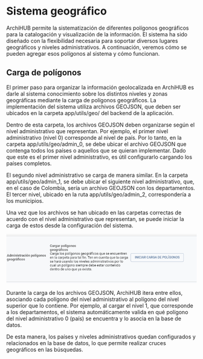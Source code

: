 # Sistema geográfico

ArchiHUB permite la sistematización de diferentes polígonos geográficos para la catalogación y visualización de la información. El sistema ha sido diseñado con la flexibilidad necesaria para soportar diversos lugares geográficos y niveles administrativos. A continuación, veremos cómo se pueden agregar esos polígonos al sistema y cómo funcionan.

## Carga de polígonos

El primer paso para organizar la información geolocalizada en ArchiHUB es darle al sistema conocimiento sobre los distintos niveles y zonas geográficas mediante la carga de polígonos geográficos. La implementación del sistema utiliza archivos GEOJSON, que deben ser ubicados en la carpeta app/utils/geo/ del backend de la aplicación.

Dentro de esta carpeta, los archivos GEOJSON deben organizarse según el nivel administrativo que representan. Por ejemplo, el primer nivel administrativo (nivel 0) corresponde al nivel de país. Por lo tanto, en la carpeta app/utils/geo/admin_0, se debe ubicar el archivo GEOJSON que contenga todos los países o aquellos que se quieran implementar. Dado que este es el primer nivel administrativo, es útil configurarlo cargando los países completos.

El segundo nivel administrativo se carga de manera similar. En la carpeta app/utils/geo/admin_1, se debe ubicar el siguiente nivel administrativo, que, en el caso de Colombia, sería un archivo GEOJSON con los departamentos. El tercer nivel, ubicado en la ruta app/utils/geo/admin_2, correspondería a los municipios.

Una vez que los archivos se han ubicado en las carpetas correctas de acuerdo con el nivel administrativo que representan, se puede iniciar la carga de estos desde la configuración del sistema.

![carga poligonos](imagenes/carga_poly.png)

Durante la carga de los archivos GEOJSON, ArchiHUB itera entre ellos, asociando cada polígono del nivel administrativo al polígono del nivel superior que lo contiene. Por ejemplo, al cargar el nivel 1, que corresponde a los departamentos, el sistema automáticamente valida en qué polígono del nivel administrativo 0 (país) se encuentra y lo asocia en la base de datos.

De esta manera, los países y niveles administrativos quedan configurados y relacionados en la base de datos, lo que permite realizar cruces geográficos en las búsquedas.